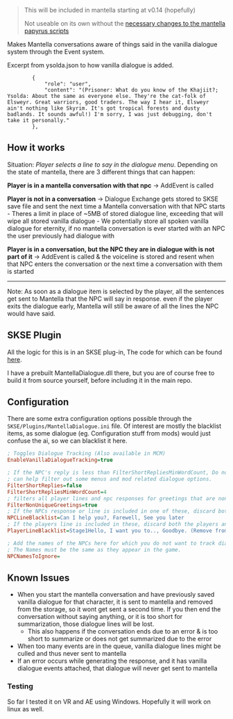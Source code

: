 > This will be included in mantella starting at v0.14 (hopefully) 
> 
> Not useable on its own without the [necessary changes to the mantella papyrus scripts ](https://github.com/art-from-the-machine/Mantella-Spell/pull/120)

Makes Mantella conversations aware of things said in the vanilla dialogue system through the Event system.

Excerpt from ysolda.json to how vanilla dialogue is added. 
```
        {
            "role": "user",
            "content": "(Prisoner: What do you know of the Khajiit?; Ysolda: About the same as everyone else. They're the cat-folk of Elsweyr. Great warriors, good traders. The way I hear it, Elsweyr ain't nothing like Skyrim. It's got tropical forests and dusty badlands. It sounds awful!) I'm sorry, I was just debugging, don't take it personally."
        },
```

## How it works
Situation: _Player selects a line to say in the dialogue menu_. Depending on the state of mantella, there are 3 different things that can happen:

**Player is in a mantella conversation with that npc** -> AddEvent is called

**Player is not in a conversation** -> Dialogue Exchange gets stored to SKSE save file and sent the next time a Mantella conversation with that NPC starts
    - Theres a limit in place of ~5MB of stored dialogue line, exceeding that will wipe all stored vanilla dialogue
    - We potentially store all spoken vanilla dialogue for eternity, if no mantella conversation is ever started with an NPC the user previously had dialogue with

**Player is in a conversation, but the NPC they are in dialogue with is not part of it** -> AddEvent is called & the voiceline is stored and resent when that NPC enters the conversation or the next time a conversation with them is started

---

Note: As soon as a dialogue item is selected by the player, all the sentences get sent to Mantella that the NPC will say in response. even if the player exits the dialogue early, Mantella will still be aware of all the lines the NPC would have said.

## SKSE Plugin

All the logic for this is in an SKSE plug-in, The code for which can be found [here](https://github.com/mikastamm/mantella-vanilla-dialogue).

I have a prebuilt MantellaDialogue.dll there, but you are of course free to build it from source yourself, before including it in the main repo. 

## Configuration

There are some extra configuration options possible through the `SKSE/Plugins/MantellaDialogue.ini` file.
Of interest are mostly the blacklist items, as some dialogue (eg. Configuration stuff from mods) would just confuse the ai, so we can blacklist it here.
```ini
; Toggles Dialogue Tracking (Also available in MCM)
EnableVanillaDialogueTracking=true

; If the NPC's reply is less than FilterShortRepliesMinWordCount, Do not send it to Mantella.
; can help filter out some menus and mod related dialogue options.
FilterShortReplies=false
FilterShortRepliesMinWordCount=4
; filters all player lines and npc responses for greetings that are non unique (ie. can be triggered each time the player starts a conversation with that NPC.)
FilterNonUniqueGreetings=true
; If the NPCs response or line is included in one of these, discard both the player's line and the NPCs line.
NPCLineBlacklist=Can I help you?, Farewell, See you later
; If the players line is included in these, discard both the players and the NPCs line.
PlayerLineBlacklist=Stage1Hello, I want you to.., Goodbye. (Remove from Mantella conversation), DialogueGenericHello

; Add the names of the NPCs here for which you do not want to track dialogue (comma seperated)
; The Names must be the same as they appear in the game.
NPCNamesToIgnore=
```
## Known Issues
- When you start the mantella conversation and have previously saved vanilla dialogue for that character, it is sent to mantella and removed from the storage, so it wont get sent a second time. If you then end the conversation without saying anything, or it is too short for summarization, those dialogue lines will be lost.
    - This also happens if the conversation ends due to an error & is too short to summarize or does not get summarized due to the error
- When too many events are in the queue, vanilla dialogue lines might be culled and thus never sent to mantella
- If an error occurs while generating the response, and it has vanilla dialogue events attached, that dialogue will never get sent to mantella

### Testing
So far I tested it on VR and AE using Windows. Hopefully it will work on linux as well. 
